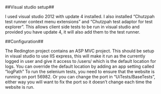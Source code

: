 ##Visual studio setup##

I used visual studio 2012 with update 4 installed.  I also installed “Chutzpah test runner context menu extensions” and “Chutzpah test adaptor for test explorer”.  This allows client side tests to be run in visual studio and provided you have update 4, it will also add them to the test runner.

##Configuration##

The Redington project contains an ASP MVC project.  This should be setup in visual studio to use IIS express, this will make it run as the currently logged in user and give it access to /users/<user> which is the default location for logs.
You can override the default location by adding an app setting called “logPath”
To run the selenium tests, you need to ensure that the website is running on port 56982.  Or you can change the port in “UiTests/BaseTests”, either way you will want to fix the port so it doesn’t change each time the website is run.
